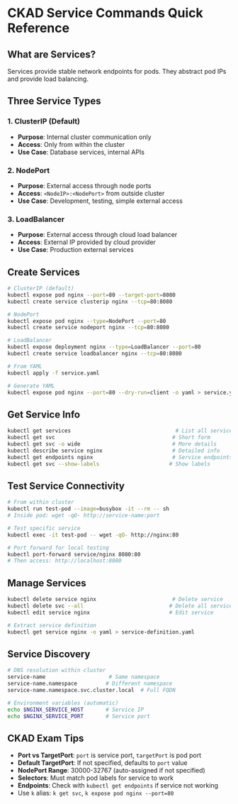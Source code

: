 # CKAD Service Commands Quick Reference

## What are Services?

Services provide stable network endpoints for pods. They abstract pod IPs and provide load balancing.

## Three Service Types

### 1. ClusterIP (Default)

- **Purpose**: Internal cluster communication only
- **Access**: Only from within the cluster
- **Use Case**: Database services, internal APIs

### 2. NodePort

- **Purpose**: External access through node ports
- **Access**: `<NodeIP>:<NodePort>` from outside cluster
- **Use Case**: Development, testing, simple external access

### 3. LoadBalancer

- **Purpose**: External access through cloud load balancer
- **Access**: External IP provided by cloud provider
- **Use Case**: Production external services

## Create Services

```bash
# ClusterIP (default)
kubectl expose pod nginx --port=80 --target-port=8080
kubectl create service clusterip nginx --tcp=80:8080

# NodePort
kubectl expose pod nginx --type=NodePort --port=80
kubectl create service nodeport nginx --tcp=80:8080

# LoadBalancer
kubectl expose deployment nginx --type=LoadBalancer --port=80
kubectl create service loadbalancer nginx --tcp=80:8080

# From YAML
kubectl apply -f service.yaml

# Generate YAML
kubectl expose pod nginx --port=80 --dry-run=client -o yaml > service.yaml
```

## Get Service Info

```bash
kubectl get services                                 # List all services
kubectl get svc                                     # Short form
kubectl get svc -o wide                             # More details
kubectl describe service nginx                      # Detailed info
kubectl get endpoints nginx                         # Service endpoints (pod IPs)
kubectl get svc --show-labels                      # Show labels
```

## Test Service Connectivity

```bash
# From within cluster
kubectl run test-pod --image=busybox -it --rm -- sh
# Inside pod: wget -qO- http://service-name:port

# Test specific service
kubectl exec -it test-pod -- wget -qO- http://nginx:80

# Port forward for local testing
kubectl port-forward service/nginx 8080:80
# Then access: http://localhost:8080
```

## Manage Services

```bash
kubectl delete service nginx                        # Delete service
kubectl delete svc --all                           # Delete all services
kubectl edit service nginx                         # Edit service

# Extract service definition
kubectl get service nginx -o yaml > service-definition.yaml
```

## Service Discovery

```bash
# DNS resolution within cluster
service-name                    # Same namespace
service-name.namespace         # Different namespace
service-name.namespace.svc.cluster.local  # Full FQDN

# Environment variables (automatic)
echo $NGINX_SERVICE_HOST       # Service IP
echo $NGINX_SERVICE_PORT       # Service port
```

## CKAD Exam Tips

- **Port vs TargetPort**: `port` is service port, `targetPort` is pod port
- **Default TargetPort**: If not specified, defaults to `port` value
- **NodePort Range**: 30000-32767 (auto-assigned if not specified)
- **Selectors**: Must match pod labels for service to work
- **Endpoints**: Check with `kubectl get endpoints` if service not working
- Use `k` alias: `k get svc`, `k expose pod nginx --port=80`
